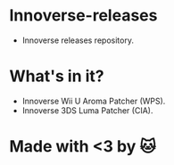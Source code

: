 # Innoverse-releases
- Innoverse releases repository.

# What's in it?
- Innoverse Wii U Aroma Patcher (WPS).
- Innoverse 3DS Luma Patcher (CIA).

# Made with <3 by 🐱
